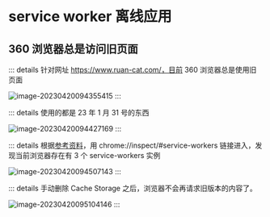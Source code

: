 # service worker 离线应用

## 360 浏览器总是访问旧页面

::: details
针对网址 https://www.ruan-cat.com/，目前 360 浏览器总是使用旧页面

![image-20230420094355415](https://cdn.jsdelivr.net/gh/ruan-cat/img-store/img/image-20230420094355415.png)
:::

::: details
使用的都是 23 年 1 月 31 号的东西

![image-20230420094427169](https://cdn.jsdelivr.net/gh/ruan-cat/img-store/img/image-20230420094427169.png)
:::

::: details
根据[参考资料](https://juejin.cn/post/6844904035284156424)，用 chrome://inspect/#service-workers 链接进入，发现当前浏览器存在有 3 个 service-workers 实例

![image-20230420094507143](https://cdn.jsdelivr.net/gh/ruan-cat/img-store/img/image-20230420094507143.png)
:::

::: details
手动删除 Cache Storage 之后，浏览器不会再请求旧版本的内容了。

![image-20230420095104146](https://cdn.jsdelivr.net/gh/ruan-cat/img-store/img/image-20230420095104146.png)
:::
